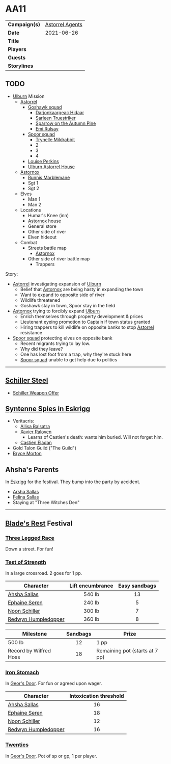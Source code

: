 # AA11

|||
| --- | --- |
| **Campaign(s)** | [Astorrel Agents](../campaigns/astorrel-agents.md) | session.3
| **Date** | 2021-06-26 |
| **Title** | |
| **Players** | |
| **Guests** | |
| **Storylines** | |

## TODO

- [Ulburn](../places/villages/ulburn.md) Mission
  - [Astorrel](../organisations/astorrel/astorrel.md)
    - [Goshawk squad](../organisations/astorrel/squads/goshawk-squad.md)
      - [Darjonkaargeac Hidaar](../characters/darjonkaargeac-hidaar.md)
      - [Sarleen Truestriker](../characters/sarleen-truestriker.md)
      - [Sparrow on the Autumn Pine](../characters/sparrow-on-the-autumn-pine.md)
      - [Emi Rulsay](../characters/emi-rulsay.md)
    - [Spoor squad](../organisations/astorrel/squads/spoor-squad.md)
      - [Trynelle Mildrabbit](../characters/trynelle-mildrabbit.md)
      - 2
      - 3
      - 4
    - [Louise Perkins](../characters/louise-perkins.md)
    - [Ulburn Astorrel House](../places/buildings/ulburn-astorrel-house.md)
  - [Astornox](../organisations/astornox/astornox.md)
    - [Runnis Marblemane](../characters/runnis-marblemane.md)
    - Sgt 1
    - Sgt 2
  - Elves
    - Man 1
    - Man 2
  - Locations
    - Humar's Knee (inn)
    - [Astornox](../organisations/astornox/astornox.md) house
    - General store
    - Other side of river
    - Elven hideout
  - Combat
    - Streets battle map
      - [Astornox](../organisations/astornox/astornox.md)
    - Other side of river battle map
      - Trappers

Story:

- [Astorrel](../organisations/astorrel/astorrel.md) investigating expansion of [Ulburn](../places/villages/ulburn.md)
  - Belief that [Astornox](../organisations/astornox/astornox.md) are being hasty in expanding the town
  - Want to expand to opposite side of river
  - Wildlife threatened
  - Goshawk stay in town, Spoor stay in the field
- [Astornox](../organisations/astornox/astornox.md) trying to forcibly expand [Ulburn](../places/villages/ulburn.md)
  - Enrich themselves through property development & prices
  - Lieutenant eyeing promotion to Captain if town status granted
  - Hiring trappers to kill wildlife on opposite banks to stop [Astorrel](../organisations/astorrel/astorrel.md) resistance
- [Spoor squad](../organisations/astorrel/squads/spoor-squad.md) protecting elves on opposite bank
  - Recent migrants trying to lay low.
  - Why did they leave?
  - One has lost foot from a trap, why they're stuck here
  - [Spoor squad](../organisations/astorrel/squads/spoor-squad.md) unable to get help due to politics

---

## [Schiller Steel](../items/weapons/schiller-steel.md)

- [Schiller Weapon Offer](../papers/letters/schiller-weapon-offer.md)

## [Syntenne Spies in Eskrigg](../storylines/syntenne-spies-in-eskrigg.md)

- Veritacris:
  - [Allisa Balsatra](../characters/allisa-balsatra.md)
  - [Xavier Raloven](../characters/xavier-raloven.md)
    - Learns of Castien's death: wants him buried. Will not forget him.
  - [Castien Eladan](../characters/castien-eladan.md)
- Gold Talon Guild ("The Guild")
- [Bryce Morton](../characters/bryce-morton.md)

## Ahsha's Parents

In [Eskrigg](../places/cities/eskrigg.md) for the festival. They bump into the party by accident.

- [Arsha Sallas](../characters/arsha-sallas.md)
- [Felina Sallas](../characters/felina-sallas.md)
- Staying at "Three Witches Den"

---

## [Blade's Rest](../festivals/blades-rest.md) Festival

### [Three Legged Race](../mechanics/roleplay/games/three-legged-race.md)

Down a street. For fun!

### [Test of Strength](../mechanics/roleplay/games/test-of-strength.md)

In a large crossroad. 2 goes for 1 pp. 

| Character | Lift encumbrance | Easy sandbags
| --- |:---:|:---:|
| [Ahsha Sallas](../characters/ahsha-sallas.md) | 540 lb | 13 |
| [Ephaine Seren](../characters/ephaine-seren.md) | 240 lb | 5 |
| [Noon Schiller](../characters/noon-schiller.md) | 300 lb | 7 |
| [Redwyn Humpledopper](../characters/redwyn-humpledopper.md) | 360 lb | 8 |

| Milestone | Sandbags | Prize |
| --- |:---:|---|
| 500 lb | 12 | 1 pp |
| Record by Wilfred Hoss | 18 | Remaining pot (starts at 7 pp) |

### [Iron Stomach](../mechanics/roleplay/games/iron-stomach.md)

In [Geor's Door](../places/buildings/inns-taverns/geors-door.md). For fun or agreed upon wager.

| Character | Intoxication threshold
| --- |:---:|
| [Ahsha Sallas](../characters/ahsha-sallas.md) | 16 |
| [Ephaine Seren](../characters/ephaine-seren.md) | 18 |
| [Noon Schiller](../characters/noon-schiller.md) | 12 |
| [Redwyn Humpledopper](../characters/redwyn-humpledopper.md) | 16 |

### [Twenties](../mechanics/roleplay/games/twenties.md)

In [Geor's Door](../places/buildings/inns-taverns/geors-door.md). Pot of sp or gp, 1 per player.
